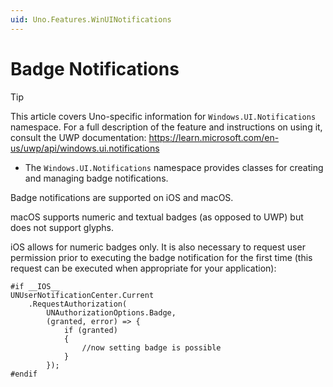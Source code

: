 ```yaml
---
uid: Uno.Features.WinUINotifications
---
```


# Badge Notifications

> [!TIP]
> This article covers Uno-specific information for `Windows.UI.Notifications` namespace. For a full description of the feature and instructions on using it, consult the UWP documentation: https://learn.microsoft.com/en-us/uwp/api/windows.ui.notifications

* The `Windows.UI.Notifications` namespace provides classes for creating and managing badge notifications.

Badge notifications are supported on iOS and macOS.

macOS supports numeric and textual badges (as opposed to UWP) but does not support glyphs.

iOS allows for numeric badges only. It is also necessary to request user permission prior to executing the badge notification for the first time (this request can be executed when appropriate for your application):

```
#if __IOS__
UNUserNotificationCenter.Current
    .RequestAuthorization(
        UNAuthorizationOptions.Badge,
        (granted, error) => {
            if (granted)
            {
                //now setting badge is possible
            }
        });
#endif
```
